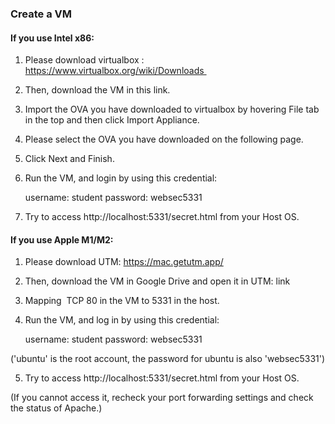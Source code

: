 ### Create a VM

#### If you use Intel x86:

1. Please download virtualbox : https://www.virtualbox.org/wiki/Downloads 

2. Then, download the VM in this link.

3. Import the OVA you have downloaded to virtualbox by hovering File tab in the top and then click Import Appliance.

4. Please select the OVA you have downloaded on the following page.

5. Click Next and Finish.

6. Run the VM, and login by using this credential:

    username: student
    password: websec5331

7. Try to access http://localhost:5331/secret.html from your Host OS.





#### If you use Apple M1/M2:

1. Please download UTM: https://mac.getutm.app/

2. Then, download the VM in Google Drive and open it in UTM: link

3. Mapping  TCP 80 in the VM to 5331 in the host.

4. Run the VM, and log in by using this credential:

    username: student
    password: websec5331

('ubuntu' is the root account, the password for ubuntu is also 'websec5331')




5. Try to access http://localhost:5331/secret.html from your Host OS.

(If you cannot access it, recheck your port forwarding settings and check the status of Apache.)


